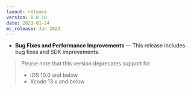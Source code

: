 ```yaml
---
layout: release
version: 8.0.10
date: 2023-01-24
mc_release: Jan 2023
---
```


* **Bug Fixes and Performance Improvements** — This release includes bug fixes and SDK improvements.
> Please note that this version deprecates support for
> - iOS 10.0 and below
> - Xcode 13.x and below
